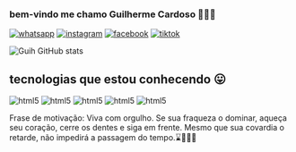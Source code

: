### bem-vindo me chamo Guilherme Cardoso 🙋🏾‍♂️ 

[![whatsapp](https://img.shields.io/badge/WhatsApp-25D366?style=for-the-badge&logo=whatsapp&logoColor=white)](https://wa.link/uk5w6p)
[![instagram](https://img.shields.io/badge/Instagram-E4405F?style=for-the-badge&logo=instagram&logoColor=white)](https://www.instagram.com/guihs_cardoso?igsh=MWhzNjBrdG5yeXhrYw==)
[![facebook](https://img.shields.io/badge/Facebook-1877F2?style=for-the-badge&logo=facebook&logoColor=white)](https://www.facebook.com/guilhermelodovico?mibextid=ZbWKwL)
[![tiktok](https://img.shields.io/badge/TikTok-000000?style=for-the-badge&logo=tiktok&logoColor=white)](https://www.tiktok.com/@guiih_tj?_t=8luarlh38ar&_r=1)

![Guih GitHub stats](https://github-readme-stats.vercel.app/api?username=Guih-tj&show_icons=true&theme=tokyonight)

## tecnologias que estou conhecendo 😛

<div style="display:inline_block">
   <img align"center" alt="html5" src="https://img.shields.io/badge/HTML5-E34F26?style=for-the-badge&logo=html5&logoColor=white"/>
   <img align"center" alt="html5" src="https://img.shields.io/badge/JavaScript-323330?style=for-the-badge&logo=javascript&logoColor=F7DF1E"/>
   <img align"center" alt="html5" src="https://img.shields.io/badge/TypeScript-007ACC?style=for-the-badge&logo=typescript&logoColor=white"/>
   <img align"center" alt="html5" src="https://img.shields.io/badge/CSS3-1572B6?style=for-the-badge&logo=css3&logoColor=white"/>
   <img align"center" alt="html5" src="https://img.shields.io/badge/Java-ED8B00?style=for-the-badge&logo=openjdk&logoColor=white"/>
</div>

Frase de motivação: Viva com orgulho. Se sua fraqueza o dominar, aqueça seu coração, cerre os dentes e siga em frente. Mesmo que sua covardia o retarde, não impedirá a passagem do tempo.⌛🙇🏾‍♂️
